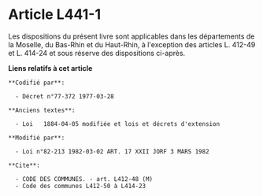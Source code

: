 # Article L441-1

Les dispositions du présent livre sont applicables dans les départements de la Moselle, du Bas-Rhin et du Haut-Rhin, à
l'exception des articles L. 412-49 et L. 414-24 et sous réserve des dispositions ci-après.

**Liens relatifs à cet article**

	**Codifié par**:

	  - Décret n°77-372 1977-03-28

	**Anciens textes**:

	  - Loi   1884-04-05 modifiée et lois et décrets d'extension

	**Modifié par**:

	  - Loi n°82-213 1982-03-02 ART. 17 XXII JORF 3 MARS 1982

	**Cite**:

	  - CODE DES COMMUNES. - art. L412-48 (M)
	  - Code des communes L412-50 à L414-23
